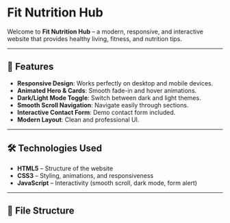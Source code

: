 # Fit Nutrition Hub

Welcome to **Fit Nutrition Hub** – a modern, responsive, and interactive website that provides healthy living, fitness, and nutrition tips.

---

## 🌟 Features

- **Responsive Design**: Works perfectly on desktop and mobile devices.  
- **Animated Hero & Cards**: Smooth fade-in and hover animations.  
- **Dark/Light Mode Toggle**: Switch between dark and light themes.  
- **Smooth Scroll Navigation**: Navigate easily through sections.  
- **Interactive Contact Form**: Demo contact form included.  
- **Modern Layout**: Clean and professional UI.

---

## 🛠️ Technologies Used

- **HTML5** – Structure of the website  
- **CSS3** – Styling, animations, and responsiveness  
- **JavaScript** – Interactivity (smooth scroll, dark mode, form alert)  

---

## 📁 File Structure

